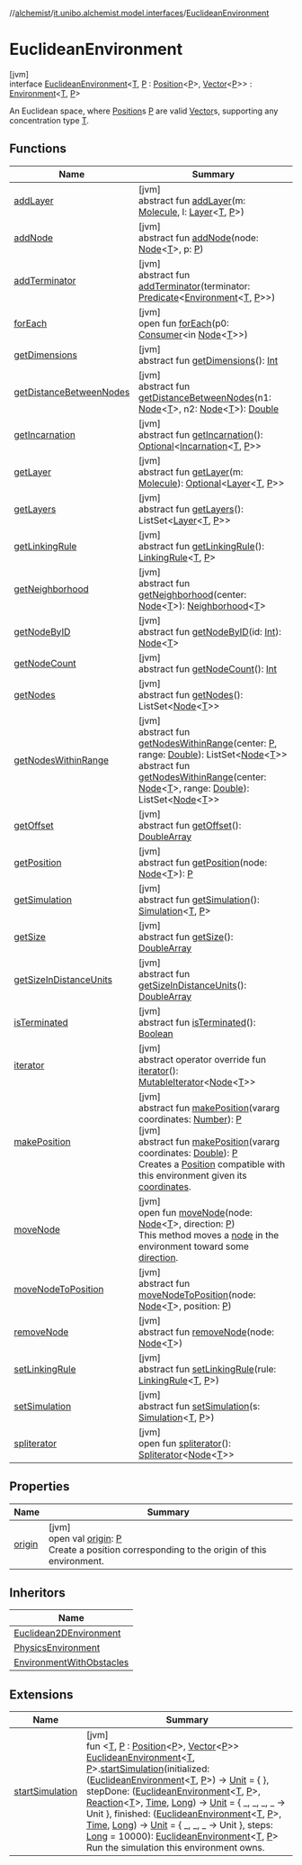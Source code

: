 //[alchemist](../../../index.md)/[it.unibo.alchemist.model.interfaces](../index.md)/[EuclideanEnvironment](index.md)

# EuclideanEnvironment

[jvm]\
interface [EuclideanEnvironment](index.md)<[T](index.md), [P](index.md) : [Position](../-position/index.md)<[P](index.md)>, [Vector](../../it.unibo.alchemist.model.interfaces.geometry/-vector/index.md)<[P](index.md)>> : [Environment](../-environment/index.md)<[T](index.md), [P](index.md)> 

An Euclidean space, where [Position](../-position/index.md)s [P](index.md) are valid [Vector](../../it.unibo.alchemist.model.interfaces.geometry/-vector/index.md)s, supporting any concentration type [T](index.md).

## Functions

| Name | Summary |
|---|---|
| [addLayer](../../it.unibo.alchemist.model.interfaces.environments/-physics-environment-with-graph/index.md#126323689%2FFunctions%2F-267951372) | [jvm]<br>abstract fun [addLayer](../../it.unibo.alchemist.model.interfaces.environments/-physics-environment-with-graph/index.md#126323689%2FFunctions%2F-267951372)(m: [Molecule](../-molecule/index.md), l: [Layer](../-layer/index.md)<[T](index.md), [P](index.md)>) |
| [addNode](../../it.unibo.alchemist.model.interfaces.environments/-physics-environment-with-graph/index.md#-197770120%2FFunctions%2F-267951372) | [jvm]<br>abstract fun [addNode](../../it.unibo.alchemist.model.interfaces.environments/-physics-environment-with-graph/index.md#-197770120%2FFunctions%2F-267951372)(node: [Node](../-node/index.md)<[T](index.md)>, p: [P](index.md)) |
| [addTerminator](../../it.unibo.alchemist.model.interfaces.environments/-physics-environment-with-graph/index.md#-638290442%2FFunctions%2F-267951372) | [jvm]<br>abstract fun [addTerminator](../../it.unibo.alchemist.model.interfaces.environments/-physics-environment-with-graph/index.md#-638290442%2FFunctions%2F-267951372)(terminator: [Predicate](https://docs.oracle.com/javase/8/docs/api/java/util/function/Predicate.html)<[Environment](../-environment/index.md)<[T](index.md), [P](index.md)>>) |
| [forEach](../../it.unibo.alchemist.model.implementations.neighborhoods/-simple-neighborhood/index.md#1379299152%2FFunctions%2F-267951372) | [jvm]<br>open fun [forEach](../../it.unibo.alchemist.model.implementations.neighborhoods/-simple-neighborhood/index.md#1379299152%2FFunctions%2F-267951372)(p0: [Consumer](https://docs.oracle.com/javase/8/docs/api/java/util/function/Consumer.html)<in [Node](../-node/index.md)<[T](index.md)>>) |
| [getDimensions](../-environment/get-dimensions.md) | [jvm]<br>abstract fun [getDimensions](../-environment/get-dimensions.md)(): [Int](https://kotlinlang.org/api/latest/jvm/stdlib/kotlin/-int/index.html) |
| [getDistanceBetweenNodes](../../it.unibo.alchemist.model.interfaces.environments/-physics-environment-with-graph/index.md#1545521498%2FFunctions%2F-267951372) | [jvm]<br>abstract fun [getDistanceBetweenNodes](../../it.unibo.alchemist.model.interfaces.environments/-physics-environment-with-graph/index.md#1545521498%2FFunctions%2F-267951372)(n1: [Node](../-node/index.md)<[T](index.md)>, n2: [Node](../-node/index.md)<[T](index.md)>): [Double](https://kotlinlang.org/api/latest/jvm/stdlib/kotlin/-double/index.html) |
| [getIncarnation](../-environment/get-incarnation.md) | [jvm]<br>abstract fun [getIncarnation](../-environment/get-incarnation.md)(): [Optional](https://docs.oracle.com/javase/8/docs/api/java/util/Optional.html)<[Incarnation](../-incarnation/index.md)<[T](index.md), [P](index.md)>> |
| [getLayer](../../it.unibo.alchemist.model.interfaces.environments/-physics-environment-with-graph/index.md#-1122345695%2FFunctions%2F-267951372) | [jvm]<br>abstract fun [getLayer](../../it.unibo.alchemist.model.interfaces.environments/-physics-environment-with-graph/index.md#-1122345695%2FFunctions%2F-267951372)(m: [Molecule](../-molecule/index.md)): [Optional](https://docs.oracle.com/javase/8/docs/api/java/util/Optional.html)<[Layer](../-layer/index.md)<[T](index.md), [P](index.md)>> |
| [getLayers](../-environment/get-layers.md) | [jvm]<br>abstract fun [getLayers](../-environment/get-layers.md)(): ListSet<[Layer](../-layer/index.md)<[T](index.md), [P](index.md)>> |
| [getLinkingRule](../-environment/get-linking-rule.md) | [jvm]<br>abstract fun [getLinkingRule](../-environment/get-linking-rule.md)(): [LinkingRule](../-linking-rule/index.md)<[T](index.md), [P](index.md)> |
| [getNeighborhood](../../it.unibo.alchemist.model.interfaces.environments/-physics-environment-with-graph/index.md#-85790470%2FFunctions%2F-267951372) | [jvm]<br>abstract fun [getNeighborhood](../../it.unibo.alchemist.model.interfaces.environments/-physics-environment-with-graph/index.md#-85790470%2FFunctions%2F-267951372)(center: [Node](../-node/index.md)<[T](index.md)>): [Neighborhood](../-neighborhood/index.md)<[T](index.md)> |
| [getNodeByID](../../it.unibo.alchemist.model.interfaces.environments/-physics-environment-with-graph/index.md#-133466387%2FFunctions%2F-267951372) | [jvm]<br>abstract fun [getNodeByID](../../it.unibo.alchemist.model.interfaces.environments/-physics-environment-with-graph/index.md#-133466387%2FFunctions%2F-267951372)(id: [Int](https://kotlinlang.org/api/latest/jvm/stdlib/kotlin/-int/index.html)): [Node](../-node/index.md)<[T](index.md)> |
| [getNodeCount](../-environment/get-node-count.md) | [jvm]<br>abstract fun [getNodeCount](../-environment/get-node-count.md)(): [Int](https://kotlinlang.org/api/latest/jvm/stdlib/kotlin/-int/index.html) |
| [getNodes](../-environment/get-nodes.md) | [jvm]<br>abstract fun [getNodes](../-environment/get-nodes.md)(): ListSet<[Node](../-node/index.md)<[T](index.md)>> |
| [getNodesWithinRange](../../it.unibo.alchemist.model.interfaces.environments/-physics-environment-with-graph/index.md#634323809%2FFunctions%2F-267951372) | [jvm]<br>abstract fun [getNodesWithinRange](../../it.unibo.alchemist.model.interfaces.environments/-physics-environment-with-graph/index.md#634323809%2FFunctions%2F-267951372)(center: [P](index.md), range: [Double](https://kotlinlang.org/api/latest/jvm/stdlib/kotlin/-double/index.html)): ListSet<[Node](../-node/index.md)<[T](index.md)>><br>abstract fun [getNodesWithinRange](../../it.unibo.alchemist.model.interfaces.environments/-physics-environment-with-graph/index.md#-1612566862%2FFunctions%2F-267951372)(center: [Node](../-node/index.md)<[T](index.md)>, range: [Double](https://kotlinlang.org/api/latest/jvm/stdlib/kotlin/-double/index.html)): ListSet<[Node](../-node/index.md)<[T](index.md)>> |
| [getOffset](../-environment/get-offset.md) | [jvm]<br>abstract fun [getOffset](../-environment/get-offset.md)(): [DoubleArray](https://kotlinlang.org/api/latest/jvm/stdlib/kotlin/-double-array/index.html) |
| [getPosition](../../it.unibo.alchemist.model.interfaces.environments/-physics-environment-with-graph/index.md#1369612629%2FFunctions%2F-267951372) | [jvm]<br>abstract fun [getPosition](../../it.unibo.alchemist.model.interfaces.environments/-physics-environment-with-graph/index.md#1369612629%2FFunctions%2F-267951372)(node: [Node](../-node/index.md)<[T](index.md)>): [P](index.md) |
| [getSimulation](../-environment/get-simulation.md) | [jvm]<br>abstract fun [getSimulation](../-environment/get-simulation.md)(): [Simulation](../../it.unibo.alchemist.core.interfaces/-simulation/index.md)<[T](index.md), [P](index.md)> |
| [getSize](../-environment/get-size.md) | [jvm]<br>abstract fun [getSize](../-environment/get-size.md)(): [DoubleArray](https://kotlinlang.org/api/latest/jvm/stdlib/kotlin/-double-array/index.html) |
| [getSizeInDistanceUnits](../-environment/get-size-in-distance-units.md) | [jvm]<br>abstract fun [getSizeInDistanceUnits](../-environment/get-size-in-distance-units.md)(): [DoubleArray](https://kotlinlang.org/api/latest/jvm/stdlib/kotlin/-double-array/index.html) |
| [isTerminated](../-environment/is-terminated.md) | [jvm]<br>abstract fun [isTerminated](../-environment/is-terminated.md)(): [Boolean](https://kotlinlang.org/api/latest/jvm/stdlib/kotlin/-boolean/index.html) |
| [iterator](../../it.unibo.alchemist.model.interfaces.nodes/-node-with-shape/index.md#-1651023311%2FFunctions%2F-267951372) | [jvm]<br>abstract operator override fun [iterator](../../it.unibo.alchemist.model.interfaces.nodes/-node-with-shape/index.md#-1651023311%2FFunctions%2F-267951372)(): [MutableIterator](https://kotlinlang.org/api/latest/jvm/stdlib/kotlin.collections/-mutable-iterator/index.html)<[Node](../-node/index.md)<[T](index.md)>> |
| [makePosition](../../it.unibo.alchemist.model.interfaces.environments/-physics-environment-with-graph/index.md#1042884226%2FFunctions%2F-267951372) | [jvm]<br>abstract fun [makePosition](../../it.unibo.alchemist.model.interfaces.environments/-physics-environment-with-graph/index.md#1042884226%2FFunctions%2F-267951372)(vararg coordinates: [Number](https://kotlinlang.org/api/latest/jvm/stdlib/kotlin/-number/index.html)): [P](index.md)<br>[jvm]<br>abstract fun [makePosition](make-position.md)(vararg coordinates: [Double](https://kotlinlang.org/api/latest/jvm/stdlib/kotlin/-double/index.html)): [P](index.md)<br>Creates a [Position](../-position/index.md) compatible with this environment given its [coordinates](make-position.md). |
| [moveNode](move-node.md) | [jvm]<br>open fun [moveNode](move-node.md)(node: [Node](../-node/index.md)<[T](index.md)>, direction: [P](index.md))<br>This method moves a [node](move-node.md) in the environment toward some [direction](move-node.md). |
| [moveNodeToPosition](../../it.unibo.alchemist.model.interfaces.environments/-physics-environment-with-graph/index.md#-302891260%2FFunctions%2F-267951372) | [jvm]<br>abstract fun [moveNodeToPosition](../../it.unibo.alchemist.model.interfaces.environments/-physics-environment-with-graph/index.md#-302891260%2FFunctions%2F-267951372)(node: [Node](../-node/index.md)<[T](index.md)>, position: [P](index.md)) |
| [removeNode](../../it.unibo.alchemist.model.interfaces.environments/-physics-environment-with-graph/index.md#-306697004%2FFunctions%2F-267951372) | [jvm]<br>abstract fun [removeNode](../../it.unibo.alchemist.model.interfaces.environments/-physics-environment-with-graph/index.md#-306697004%2FFunctions%2F-267951372)(node: [Node](../-node/index.md)<[T](index.md)>) |
| [setLinkingRule](../../it.unibo.alchemist.model.interfaces.environments/-physics-environment-with-graph/index.md#-1005317528%2FFunctions%2F-267951372) | [jvm]<br>abstract fun [setLinkingRule](../../it.unibo.alchemist.model.interfaces.environments/-physics-environment-with-graph/index.md#-1005317528%2FFunctions%2F-267951372)(rule: [LinkingRule](../-linking-rule/index.md)<[T](index.md), [P](index.md)>) |
| [setSimulation](../../it.unibo.alchemist.model.interfaces.environments/-physics-environment-with-graph/index.md#1147788016%2FFunctions%2F-267951372) | [jvm]<br>abstract fun [setSimulation](../../it.unibo.alchemist.model.interfaces.environments/-physics-environment-with-graph/index.md#1147788016%2FFunctions%2F-267951372)(s: [Simulation](../../it.unibo.alchemist.core.interfaces/-simulation/index.md)<[T](index.md), [P](index.md)>) |
| [spliterator](../../it.unibo.alchemist.loader.deployments/-close-to-g-p-s-trace/index.md#-1387152138%2FFunctions%2F-267951372) | [jvm]<br>open fun [spliterator](../../it.unibo.alchemist.loader.deployments/-close-to-g-p-s-trace/index.md#-1387152138%2FFunctions%2F-267951372)(): [Spliterator](https://docs.oracle.com/javase/8/docs/api/java/util/Spliterator.html)<[Node](../-node/index.md)<[T](index.md)>> |

## Properties

| Name | Summary |
|---|---|
| [origin](origin.md) | [jvm]<br>open val [origin](origin.md): [P](index.md)<br>Create a position corresponding to the origin of this environment. |

## Inheritors

| Name |
|---|
| [Euclidean2DEnvironment](../../it.unibo.alchemist.model.interfaces.environments/-euclidean2-d-environment/index.md) |
| [PhysicsEnvironment](../../it.unibo.alchemist.model.interfaces.environments/-physics-environment/index.md) |
| [EnvironmentWithObstacles](../-environment-with-obstacles/index.md) |

## Extensions

| Name | Summary |
|---|---|
| [startSimulation](../../it.unibo.alchemist.testsupport/start-simulation.md) | [jvm]<br>fun <[T](../../it.unibo.alchemist.testsupport/start-simulation.md), [P](../../it.unibo.alchemist.testsupport/start-simulation.md) : [Position](../-position/index.md)<[P](../../it.unibo.alchemist.testsupport/start-simulation.md)>, [Vector](../../it.unibo.alchemist.model.interfaces.geometry/-vector/index.md)<[P](../../it.unibo.alchemist.testsupport/start-simulation.md)>> [EuclideanEnvironment](index.md)<[T](../../it.unibo.alchemist.testsupport/start-simulation.md), [P](../../it.unibo.alchemist.testsupport/start-simulation.md)>.[startSimulation](../../it.unibo.alchemist.testsupport/start-simulation.md)(initialized: ([EuclideanEnvironment](index.md)<[T](../../it.unibo.alchemist.testsupport/start-simulation.md), [P](../../it.unibo.alchemist.testsupport/start-simulation.md)>) -> [Unit](https://kotlinlang.org/api/latest/jvm/stdlib/kotlin/-unit/index.html) = { }, stepDone: ([EuclideanEnvironment](index.md)<[T](../../it.unibo.alchemist.testsupport/start-simulation.md), [P](../../it.unibo.alchemist.testsupport/start-simulation.md)>, [Reaction](../-reaction/index.md)<[T](../../it.unibo.alchemist.testsupport/start-simulation.md)>, [Time](../-time/index.md), [Long](https://kotlinlang.org/api/latest/jvm/stdlib/kotlin/-long/index.html)) -> [Unit](https://kotlinlang.org/api/latest/jvm/stdlib/kotlin/-unit/index.html) = { _, _, _, _ -> Unit }, finished: ([EuclideanEnvironment](index.md)<[T](../../it.unibo.alchemist.testsupport/start-simulation.md), [P](../../it.unibo.alchemist.testsupport/start-simulation.md)>, [Time](../-time/index.md), [Long](https://kotlinlang.org/api/latest/jvm/stdlib/kotlin/-long/index.html)) -> [Unit](https://kotlinlang.org/api/latest/jvm/stdlib/kotlin/-unit/index.html) = { _, _, _ -> Unit }, steps: [Long](https://kotlinlang.org/api/latest/jvm/stdlib/kotlin/-long/index.html) = 10000): [EuclideanEnvironment](index.md)<[T](../../it.unibo.alchemist.testsupport/start-simulation.md), [P](../../it.unibo.alchemist.testsupport/start-simulation.md)><br>Run the simulation this environment owns. |
